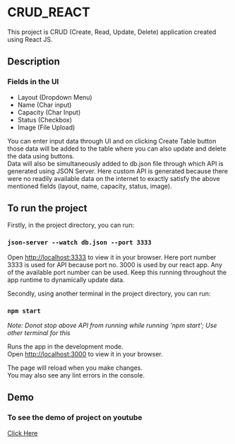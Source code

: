 # CRUD_REACT

This project is CRUD (Create, Read, Update, Delete) application created using React JS.

## Description
### Fields in the UI 
- Layout (Dropdown Menu)
- Name (Char input)
- Capacity (Char Input)
- Status (Checkbox)
- Image (File Upload)

You can enter input data through UI and on clicking Create Table button those data will be added to the table where you can also update and delete the data using buttons.<br/>
Data will also be simultaneously added to db.json file through which API is generated using JSON Server. Here custom API is generated because there were no readily available data on the internet to exactly satisfy the above mentioned fields (layout, name, capacity, status, image). 

## To run the project

Firstly, in the project directory, you can run:

### `json-server --watch db.json --port 3333`

Open [http://localhost:3333](http://localhost:3333) to view it in your browser.
Here port number 3333 is used for API because port no. 3000 is used by our react app. Any of the available port number can be used. Keep this running throughout the app runtime to dynamically update data.

Secondly, using another terminal in the project directory, you can run:

### `npm start`

_Note: Donot stop above API from running while running 'npm start'; Use other terminal for this_

Runs the app in the development mode.\
Open [http://localhost:3000](http://localhost:3000) to view it in your browser.

The page will reload when you make changes.\
You may also see any lint errors in the console.

## Demo
### To see the demo of project on youtube
[Click Here](https://www.youtube.com/watch?v=GVLalr61oWg)
